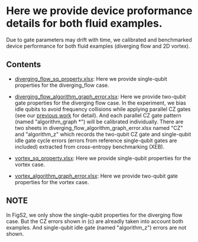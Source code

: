 # Here we provide device proformance details for both fluid examples.

Due to gate parameters may drift with time, we calibrated and benchmarked device performance for both fluid examples (diverging flow and 2D vortex).

## Contents
- [diverging_flow_sq_property.xlsx](./diverging_flow_sq_property.xlsx):
Here we provide single-qubit properties for the diverging_flow case.

- [diverging_flow_algorithm_graph_error.xlsx](./diverging_flow_algorithm_graph_error.xlsx):
Here we provide two-qubit gate properties for the diverging flow case. In the experiment, we bias idle qubits to avoid frequency collisions while applying parallel CZ gates (see our [previous work](https://doi.org/10.1038/s41567-024-02529-6) for detail). And each parallel CZ gate pattern (named "algorithm_graph *") will be calibrated individually. There are two sheets in diverging_flow_algorithm_graph_error.xlsx named "CZ" and "algorithm_z" which records the two-qubit CZ gate and single-qubit idle gate cycle errors (errors from reference single-qubit gates are included) extracted from cross-entropy benchmarking (XEB).

- [vortex_sq_property.xlsx](./vortex_sq_property.xlsx):
Here we provide single-qubit properties for the vortex case.

- [vortex_algorithm_graph_error.xlsx](./vortex_algorithm_graph_error.xlsx):
Here we provide two-qubit gate properties for the vortex case.

## NOTE
In FigS2, we only show the single-qubit properties for the diverging flow case. But the CZ errors shown in (c) are alreadly taken into account both examples. And single-qubit idle gate (named "algorithm_z") errors are not shown.